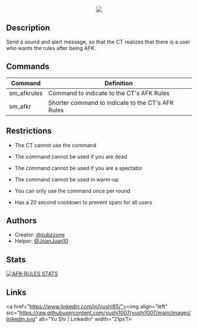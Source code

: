 <h1 align="center">
 <img src="https://i.imgur.com/OxV2oUa.jpeg" />
<br>
</h1>

## Description

Send a sound and alert message, so that the CT realizes that there is a user who wants the rules after being AFK.

## Commands

| Command          | Definition                                                             |
| ----------------- | ------------------------------------------------------------------ |
| sm_afkrules | Command to indicate to the CT's AFK Rules |
| sm_afkr | Shorter command to indicate to the CT's AFK Rules  |



## Restrictions

- The CT cannot use the command

- The command cannot be used if you are dead

- The command cannot be used if you are a spectator

- The command cannot be used in warm-up

- You can only use the command once per round

- Has a 20 second cooldown to prevent spam for all users

## Authors

- Creator: [@subzzone](https://github.com/subzzone)
- Helper: [@JoanJuan10](https://github.com/JoanJuan10)

## Stats

[![AFK-RULES STATS](https://github-readme-stats.vercel.app/api?username=subzzone&show_icons=true&theme=dark#gh-dark-mode-only)](https://github.com/subzzone/AFK-Rules#gh-dark-mode-only)




## Links

<a href=”https://www.linkedin.com/in/yushi95/"><img align=”left” src=”https://raw.githubusercontent.com/yushi1007/yushi1007/main/images/linkedin.svg" alt=”Yu Shi | LinkedIn” width=”21px”/></a>

